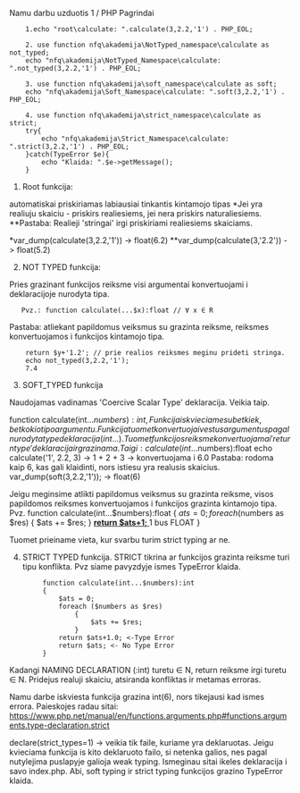 Namu darbu uzduotis 1 / PHP Pagrindai

        1.echo "root\calculate: ".calculate(3,2.2,'1') . PHP_EOL;

        2. use function nfq\akademija\NotTyped_namespace\calculate as not_typed;
        echo "nfq\akademija\NotTyped_Namespace\calculate: ".not_typed(3,2.2,'1') . PHP_EOL;

        3. use function nfq\akademija\soft_namespace\calculate as soft;
        echo "nfq\akademija\Soft_Namespace\calculate: ".soft(3,2.2,'1') . PHP_EOL;

        4. use function nfq\akademija\strict_namespace\calculate as strict;
        try{
            echo "nfq\akademija\Strict_Namespace\calculate: ".strict(3,2.2,'1') . PHP_EOL;
        }catch(TypeError $e){
            echo "Klaida: ".$e->getMessage();
        }

1. Root funkcija:

automatiskai priskiriamas labiausiai tinkantis kintamojo tipas
*Jei yra realiuju skaiciu - priskirs realiesiems, jei nera priskirs naturaliesiems. 
**Pastaba: Realieji 'stringai' irgi priskiriami realiesiems skaiciams.

*var_dump(calculate(3,2.2,'1')) -> float(6.2)
**var_dump(calculate(3,'2.2')) -> float(5.2)

2. NOT TYPED funkcija: 

Pries grazinant funkcijos reiksme visi argumentai konvertuojami i deklaracijoje nurodyta tipa. 
                        
       Pvz.: function calculate(...$x):float // ∀ x ∈ R
        
Pastaba: atliekant papildomus veiksmus su grazinta reiksme, reiksmes konvertuojamos i funkcijos kintamojo tipa. 

        return $y+'1.2'; // prie realios reiksmes meginu prideti stringa. 
        echo not_typed(3,2.2,'1');
        7.4
        
3. SOFT_TYPED funkcija 

Naudojamas vadinamas 'Coercive Scalar Type' deklaracija. Veikia taip. 

function calculate(int...$numbers):int, 
Funkcija iskvieciame su bet kiek, bet kokio tipo argumentu. Funkcija tuomet konvertuoja ivestus argumentus pagal nurodyta type deklaracija (int...). Tuomet funkcijos reiksme konvertuojama i 'return type' deklaracija ir grazinama. 
Taigi: 
calculate(int...$numbers):float
echo calculate('1', 2.2, 3) -> 1 + 2 + 3 -> konvertuojama i 6.0 
Pastaba: rodoma kaip 6, kas gali klaidinti, nors istiesu yra realusis skaicius. 
var_dump(soft(3,2.2,'1')); ->  float(6)

Jeigu meginsime atlikti papildomus veiksmus su grazinta reiksme, visos papildomos reiksmes konvertuojamos i funkcijos grazinta kintamojo tipa. 
Pvz. 
function calculate(int...$numbers):float
    {
        $ats = 0;
        foreach ($numbers as $res)
            {
                $ats += $res;
            }
       <b><u> return $ats+1; </u></b> 1 bus FLOAT
    }

Tuomet prieiname vieta, kur svarbu turim strict typing ar ne. 

4. STRICT TYPED funkcija. 
STRICT tikrina ar funkcijos grazinta reiksme turi tipu konflikta. Pvz siame pavyzdyje ismes TypeError klaida. 

            function calculate(int...$numbers):int
            {
                $ats = 0;
                foreach ($numbers as $res)
                    {
                        $ats += $res;
                    }
                return $ats+1.0; <-Type Error
                return $ats; <- No Type Error
            }

Kadangi NAMING DECLARATION (:int) turetu ∈ N, return reiksme irgi turetu ∈ N. Pridejus realuji skaiciu, atsiranda konfliktas ir metamas erroras. 

Namu darbe iskviesta funkcija grazina int(6), nors tikejausi kad ismes errora. Paieskojes radau sitai:
https://www.php.net/manual/en/functions.arguments.php#functions.arguments.type-declaration.strict

declare(strict_types=1) -> veikia tik faile, kuriame yra deklaruotas. Jeigu kvieciama funkcija is kito deklaruoto failo, si netenka galios, nes pagal nutylejima puslapyje galioja weak typing. Ismeginau sitai ikeles deklaracija i savo index.php. Abi, soft typing ir strict typing funkcijos grazino TypeError klaida.

